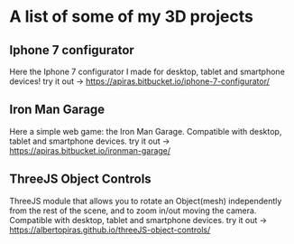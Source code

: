 # A list of some of my 3D projects


## Iphone 7 configurator
Here the Iphone 7 configurator I made for desktop, tablet and smartphone devices!
try it out -> https://apiras.bitbucket.io/iphone-7-configurator/


## Iron Man Garage
Here a simple web game: the Iron Man Garage. Compatible with desktop, tablet and smartphone devices.
try it out -> https://apiras.bitbucket.io/ironman-garage/


## ThreeJS Object Controls
ThreeJS module that allows you to rotate an Object(mesh) independently from the rest of the scene, and to zoom in/out moving the camera. Compatible with desktop, tablet and smartphone devices.
try it out -> https://albertopiras.github.io/threeJS-object-controls/

